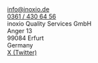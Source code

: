 <div>
  <a href="mailto:info@inoxio.de">
    info@inoxio.de
  </a>
  <br/>
  <a href="tel:+49-361-4306456">
    0361 / 430 64 56
  </a>
</div>

<div id="address">  
  inoxio Quality Services GmbH<br/>
  Anger 13<br/>
  99084 Erfurt<br/>
  Germany
</div>

<div>
  <a href="https://x.com/inoxio">
    X (Twitter)
  </a>
</div>
